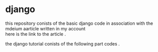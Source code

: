 # django
this repository conists of the basic django code in association with the mdeium aarticle written in my account </br>
here is the link to the article .

the django tutorial  conists of the following part codes .
